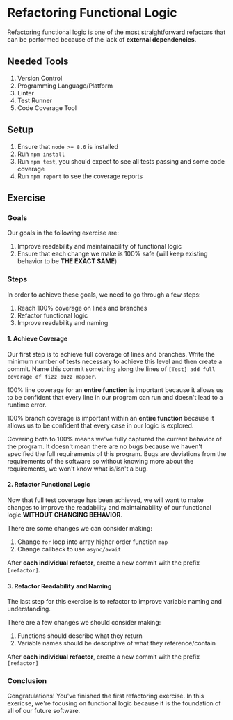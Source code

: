 # Refactoring Functional Logic

Refactoring functional logic is one of the most straightforward refactors that can be performed because of the lack of **external dependencies**.

## Needed Tools

1. Version Control
2. Programming Language/Platform
3. Linter
4. Test Runner
5. Code Coverage Tool

## Setup

1. Ensure that `node >= 8.6` is installed
2. Run `npm install`
3. Run `npm test`, you should expect to see all tests passing and some code coverage
4. Run `npm report` to see the coverage reports

## Exercise

### Goals

Our goals in the following exercise are:

1. Improve readability and maintainability of functional logic
2. Ensure that each change we make is 100% safe (will keep existing behavior to be **THE EXACT SAME**)

### Steps

In order to achieve these goals, we need to go through a few steps:

1. Reach 100% coverage on lines and branches
2. Refactor functional logic
3. Improve readability and naming

#### 1. Achieve Coverage

Our first step is to achieve full coverage of lines and branches. Write the minimum number of tests necessary to achieve this level and then create a commit. Name this commit something along the lines of `[Test] add full coverage of fizz buzz mapper`.

100% line coverage for an **entire function** is important because it allows us to be confident that every line in our program can run and doesn't lead to a runtime error.

100% branch coverage is important within an **entire function** because it allows us to be confident that every case in our logic is explored.

Covering both to 100% means we've fully captured the current behavior of the program. It doesn't mean there are no bugs because we haven't specified the full requirements of this program. Bugs are deviations from the requirements of the software so without knowing more about the requirements, we won't know what is/isn't a bug.

#### 2. Refactor Functional Logic

Now that full test coverage has been achieved, we will want to make changes to improve the readability and maintainability of our functional logic **WITHOUT CHANGING BEHAVIOR**. 

There are some changes we can consider making:

1. Change `for` loop into array higher order function `map`
2. Change callback to use `async/await`

After **each individual refactor**, create a new commit with the prefix `[refactor]`.

#### 3. Refactor Readability and Naming

The last step for this exercise is to refactor to improve variable naming and understanding.

There are a few changes we should consider making:

1. Functions should describe what they return
2. Variable names should be descriptive of what they reference/contain

After **each individual refactor**, create a new commit with the prefix `[refactor]`

### Conclusion

Congratulations! You've finished the first refactoring exercise. In this exericse, we're focusing on functional logic because it is the foundation of all of our future software.
